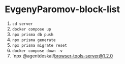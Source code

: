 # EvgenyParomov-block-list

1. `cd server`
2. `docker compose up`
3. `npx prisma db push`
4. `npx prisma generate`
5. `npx prisma migrate reset`
6. `docker compose down -v `
7. `npx @agentdeskai/browser-tools-server@1.2.0